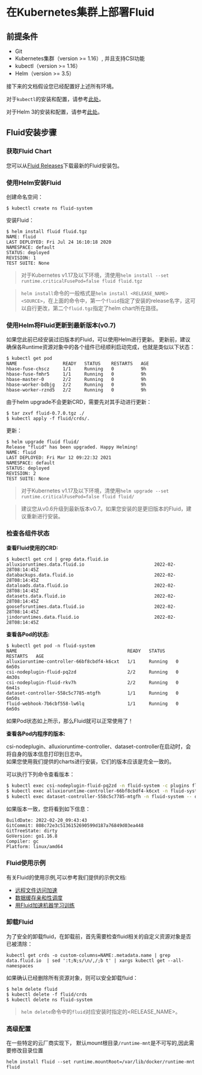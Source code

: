 # 在Kubernetes集群上部署Fluid

## 前提条件

- Git
- Kubernetes集群（version >= 1.16）, 并且支持CSI功能
- kubectl（version >= 1.16）
- Helm（version >= 3.5）

接下来的文档假设您已经配置好上述所有环境。

对于`kubectl`的安装和配置，请参考[此处](https://kubernetes.io/docs/tasks/tools/install-kubectl/)。

对于Helm 3的安装和配置，请参考[此处](https://v3.helm.sh/docs/intro/install/)。

## Fluid安装步骤

### 获取Fluid Chart

您可以从[Fluid Releases](https://github.com/fluid-cloudnative/fluid/releases)下载最新的Fluid安装包。


### 使用Helm安装Fluid

创建命名空间：

```shell
$ kubectl create ns fluid-system
```

安装Fluid：

```shell
$ helm install fluid fluid.tgz
NAME: fluid
LAST DEPLOYED: Fri Jul 24 16:10:18 2020
NAMESPACE: default
STATUS: deployed
REVISION: 1
TEST SUITE: None
```

> 对于Kubernetes v1.17及以下环境，清使用`helm install --set runtime.criticalFusePod=false fluid fluid.tgz`

> `helm install`命令的一般格式是`helm install <RELEASE_NAME> <SOURCE>`，在上面的命令中，第一个`fluid`指定了安装的release名字，这可以自行更改，第二个`fluid.tgz`指定了helm chart所在路径。

### 使用Helm将Fluid更新到最新版本(v0.7)

如果您此前已经安装过旧版本的Fluid，可以使用Helm进行更新。
更新前，建议确保各Runtime资源对象中的各个组件已经顺利启动完成，也就是类似以下状态：

```shell
$ kubectl get pod
NAME                 READY   STATUS    RESTARTS   AGE
hbase-fuse-chscz     1/1     Running   0          9h
hbase-fuse-fmhr5     1/1     Running   0          9h
hbase-master-0       2/2     Running   0          9h
hbase-worker-bdbjg   2/2     Running   0          9h
hbase-worker-rznd5   2/2     Running   0          9h
```

由于helm upgrade不会更新CRD，需要先对其手动进行更新：

```shell
$ tar zxvf fluid-0.7.0.tgz ./
$ kubectl apply -f fluid/crds/.
```

更新：
```shell
$ helm upgrade fluid fluid/
Release "fluid" has been upgraded. Happy Helming!
NAME: fluid
LAST DEPLOYED: Fri Mar 12 09:22:32 2021
NAMESPACE: default
STATUS: deployed
REVISION: 2
TEST SUITE: None
```

> 对于Kubernetes v1.17及以下环境，清使用`helm upgrade --set runtime.criticalFusePod=false fluid fluid/`

> 建议您从v0.6升级到最新版本v0.7。如果您安装的是更旧版本的Fluid，建议重新进行安装。

### 检查各组件状态

**查看Fluid使用的CRD:**

```shell
$ kubectl get crd | grep data.fluid.io
alluxioruntimes.data.fluid.io                          2022-02-28T08:14:45Z
databackups.data.fluid.io                              2022-02-28T08:14:45Z
dataloads.data.fluid.io                                2022-02-28T08:14:45Z
datasets.data.fluid.io                                 2022-02-28T08:14:45Z
goosefsruntimes.data.fluid.io                          2022-02-28T08:14:45Z
jindoruntimes.data.fluid.io                            2022-02-28T08:14:45Z
```

**查看各Pod的状态:**

```shell
$ kubectl get pod -n fluid-system
NAME                                         READY   STATUS    RESTARTS   AGE
alluxioruntime-controller-66bf8cbdf4-k6cxt   1/1     Running   0          6m50s
csi-nodeplugin-fluid-pq2zd                   2/2     Running   0          4m30s
csi-nodeplugin-fluid-rkv7h                   2/2     Running   0          6m41s
dataset-controller-558c5c7785-mtgfh          1/1     Running   0          6m50s
fluid-webhook-7b6cbf558-lw6lq                1/1     Running   0          6m50s
```

如果Pod状态如上所示，那么Fluid就可以正常使用了！

**查看各Pod内程序的版本:**

csi-nodeplugin、alluxioruntime-controller、dataset-controller在启动时，会将自身的版本信息打印到日志中。  
如果您使用我们提供的charts进行安装，它们的版本应该是完全一致的。  

可以执行下列命令查看版本： 
```bash
$ kubectl exec csi-nodeplugin-fluid-pq2zd -n fluid-system -c plugins fluid-csi version
$ kubectl exec alluxioruntime-controller-66bf8cbdf4-k6cxt -n fluid-system -- alluxioruntime-controller version
$ kubectl exec dataset-controller-558c5c7785-mtgfh -n fluid-system -- dataset-controller version
```

如果版本一致，您将看到如下信息：
```
BuildDate: 2022-02-20_09:43:43
GitCommit: 808c72e3c5136152690599d187a76849d03ea448
GitTreeState: dirty
GoVersion: go1.16.8
Compiler: gc
Platform: linux/amd64
```

### Fluid使用示例

有关Fluid的使用示例,可以参考我们提供的示例文档:
- [远程文件访问加速](../samples/accelerate_data_accessing.md)
- [数据缓存亲和性调度](../samples/data_co_locality.md)
- [用Fluid加速机器学习训练](../samples/machinelearning.md)

### 卸载Fluid

为了安全的卸载fluid，在卸载前，首先需要检查fluid相关的自定义资源对象是否已被清除：
```shell
kubectl get crds -o custom-columns=NAME:.metadata.name | grep data.fluid.io  | sed ':t;N;s/\n/,/;b t' | xargs kubectl get --all-namespaces
```
如果确认已经删除所有资源对象，则可以安全卸载fluid：

```shell
$ helm delete fluid
$ kubectl delete -f fluid/crds
$ kubectl delete ns fluid-system
```

> `helm delete`命令中的`fluid`对应安装时指定的<RELEASE_NAME>。


### 高级配置

在一些特定的云厂商实现下， 默认mount根目录`/runtime-mnt`是不可写的,因此需要修改目录位置

```
helm install fluid --set runtime.mountRoot=/var/lib/docker/runtime-mnt fluid
```

